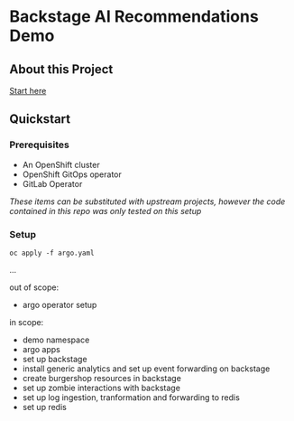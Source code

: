 # Backstage AI Recommendations Demo

## About this Project

[Start here](docs/index.md)

## Quickstart

### Prerequisites

- An OpenShift cluster
- OpenShift GitOps operator
- GitLab Operator

_These items can be substituted with upstream projects, however the code contained in this repo was only tested on this setup_

### Setup

`oc apply -f argo.yaml`

...

out of scope:

- argo operator setup

in scope:

- demo namespace
- argo apps
- set up backstage
- install generic analytics and set up event forwarding on backstage
- create burgershop resources in backstage
- set up zombie interactions with backstage
- set up log ingestion, tranformation and forwarding to redis
- set up redis
